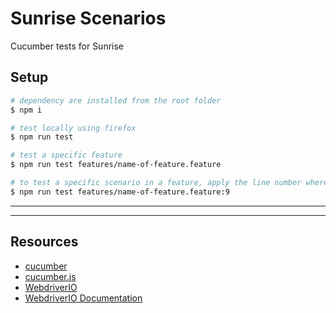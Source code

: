 # Sunrise Scenarios
Cucumber tests for Sunrise

## Setup

```bash
# dependency are installed from the root folder
$ npm i

# test locally using firefox
$ npm run test

# test a specific feature
$ npm run test features/name-of-feature.feature

# to test a specific scenario in a feature, apply the line number where the scenario is defined
$ npm run test features/name-of-feature.feature:9

```

---

---

## Resources

- [cucumber](https://cucumber.io/)
- [cucumber.js](https://github.com/cucumber/cucumber-js)
- [WebdriverIO ](http://webdriver.io/)
- [WebdriverIO Documentation](http://webdriver.io/api.html)
